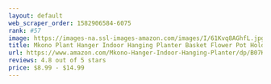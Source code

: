 ```yaml
---
layout: default 
﻿web_scraper_order: 1582906584-6075
rank: #57
image: https://images-na.ssl-images-amazon.com/images/I/61Kvq8AGhfL.jpg
title: Mkono Plant Hanger Indoor Hanging Planter Basket Flower Pot Holder Jute Rope with Beads…
url: https://www.amazon.com/Mkono-Hanger-Indoor-Hanging-Planter/dp/B07KPZLSRM/ref=zg_mw_lawn-garden_57?_encoding=UTF8&psc=1&refRID=N2N6WQVV95K578DRNN9Q
reviews: 4.8 out of 5 stars
price: $8.99 - $14.99
---
```

